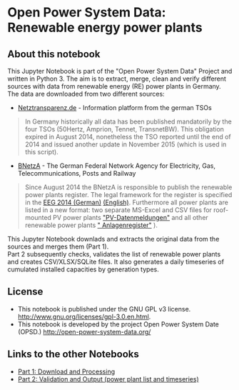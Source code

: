 # Open Power System Data: Renewable energy power plants

## About this notebook


This Jupyter Notebook is part of the "Open Power System Data" Project and written in Python 3. The aim is to extract, merge, clean and verify different sources with data from renewable energy (RE) power plants in Germany. The data are downloaded from two different sources:

* [Netztransparenz.de](https://www.netztransparenz.de/de/Anlagenstammdaten.htm) - Information platform from the german TSOs
> In Germany historically all data has been published mandatorily by the four TSOs (50Hertz, Amprion, Tennet, TransnetBW). This obligation expired in August 2014, nonetheless the TSO reported until the end of 2014 and issued another update in November 2015 (which is used in this script).

* [BNetzA](http://www.bundesnetzagentur.de/) - The German Federal Network Agency for Electricity, Gas, Telecommunications, Posts and Railway 
> Since August 2014 the BNetzA is responsible to publish the renewable power plants register. The legal framework for the register is  specified in the [EEG 2014 (German)](http://www.gesetze-im-internet.de/eeg_2014/) [(English)](http://www.res-legal.eu/search-by-country/germany/single/s/res-e/t/promotion/aid/feed-in-tariff-eeg-feed-in-tariff/lastp/135/). Furthermore all power plants are listed in a new format: two separate MS-Excel and CSV files for roof-mounted PV power plants ["PV-Datenmeldungen"](http://www.bundesnetzagentur.de/cln_1422/DE/Sachgebiete/ElektrizitaetundGas/Unternehmen_Institutionen/ErneuerbareEnergien/Photovoltaik/DatenMeldgn_EEG-VergSaetze/DatenMeldgn_EEG-VergSaetze_node.html) and all other renewable power plants [" Anlagenregister"](http://www.bundesnetzagentur.de/cln_1412/DE/Sachgebiete/ElektrizitaetundGas/Unternehmen_Institutionen/ErneuerbareEnergien/Anlagenregister/Anlagenregister_Veroeffentlichung/Anlagenregister_Veroeffentlichungen_node.html) ).

This Jupyter Notebook downlads and extracts the original data from the sources and merges them (Part 1). <br>
Part 2 subsequently checks, validates the list of renewable power plants and creates CSV/XLSX/SQLite files. It also generates a daily timeseries of cumulated installed capacities by generation types.


## License

* This notebook is published under the GNU GPL v3 license. http://www.gnu.org/licenses/gpl-3.0.en.html.
* This notebook is developed by the project Open Power System Date (OPSD.) http://open-power-system-data.org/


## Links to the other Notebooks

* [Part 1: Download and Processing](https://github.com/Open-Power-System-Data/datapackage_renewable_power_plants/blob/master/download_and_process.ipynb)
* [Part 2: Validation and Output (power plant list and timeseries)](https://github.com/Open-Power-System-Data/datapackage_renewable_power_plants/blob/master/validation_and_output.ipynb)
